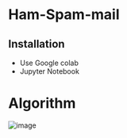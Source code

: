 # Ham-Spam-mail

## Installation 
- Use Google colab
- Jupyter Notebook


# Algorithm
![image](https://user-images.githubusercontent.com/73145010/157453170-37435036-343c-41b8-b941-647f692be80f.png)

